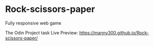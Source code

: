# Rock-scissors-paper
Fully responsive web game

The Odin Project task
Live Preview: https://manny300.github.io/Rock-scissors-paper/
